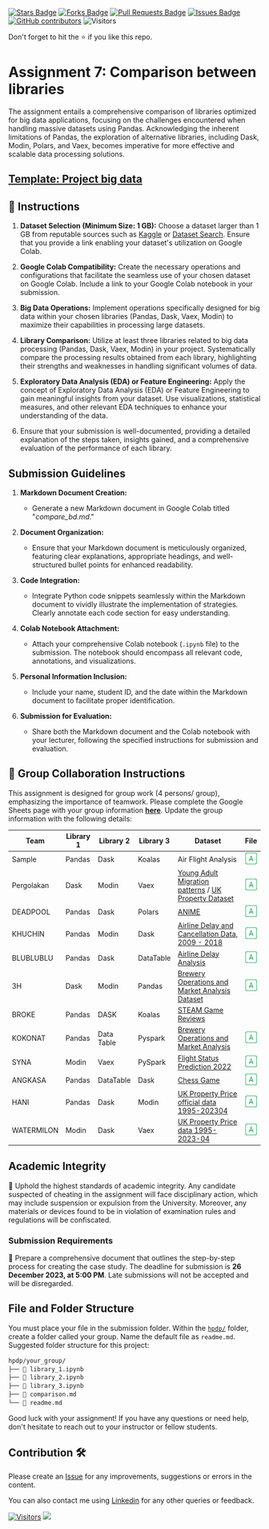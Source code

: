 <a href="https://github.com/drshahizan/Python-big-data/stargazers"><img src="https://img.shields.io/github/stars/drshahizan/Python-big-data" alt="Stars Badge"/></a>
<a href="https://github.com/drshahizan/Python-big-data/network/members"><img src="https://img.shields.io/github/forks/drshahizan/Python-big-data" alt="Forks Badge"/></a>
<a href="https://github.com/drshahizan/Python-big-data/pulls"><img src="https://img.shields.io/github/issues-pr/drshahizan/Python-big-data" alt="Pull Requests Badge"/></a>
<a href="https://github.com/drshahizan/Python-big-data/issues"><img src="https://img.shields.io/github/issues/drshahizan/Python-big-data" alt="Issues Badge"/></a>
<a href="https://github.com/drshahizan/Python-big-data/graphs/contributors"><img alt="GitHub contributors" src="https://img.shields.io/github/contributors/drshahizan/Python-big-data?color=2b9348"></a>
![Visitors](https://api.visitorbadge.io/api/visitors?path=https%3A%2F%2Fgithub.com%2Fdrshahizan%2FPython-big-data&labelColor=%23d9e3f0&countColor=%23697689&style=flat)

Don't forget to hit the :star: if you like this repo.

# Assignment 7: Comparison between libraries
The assignment entails a comprehensive comparison of libraries optimized for big data applications, focusing on the challenges encountered when handling massive datasets using Pandas. Acknowledging the inherent limitations of Pandas, the exploration of alternative libraries, including Dask, Modin, Polars, and Vaex, becomes imperative for more effective and scalable data processing solutions.

## [Template: Project big data](./sample/compare_big_data.ipynb)

## 🚀 Instructions
1. **Dataset Selection (Minimum Size: 1 GB):** Choose a dataset larger than 1 GB from reputable sources such as [Kaggle](https://www.kaggle.com/datasets) or [Dataset Search](https://datasetsearch.research.google.com/). Ensure that you provide a link enabling your dataset's utilization on Google Colab.

2. **Google Colab Compatibility:** Create the necessary operations and configurations that facilitate the seamless use of your chosen dataset on Google Colab. Include a link to your Google Colab notebook in your submission.

3. **Big Data Operations:** Implement operations specifically designed for big data within your chosen libraries (Pandas, Dask, Vaex, Modin) to maximize their capabilities in processing large datasets.

4. **Library Comparison:** Utilize at least three libraries related to big data processing (Pandas, Dask, Vaex, Modin) in your project. Systematically compare the processing results obtained from each library, highlighting their strengths and weaknesses in handling significant volumes of data.

5. **Exploratory Data Analysis (EDA) or Feature Engineering:** Apply the concept of Exploratory Data Analysis (EDA) or Feature Engineering to gain meaningful insights from your dataset. Use visualizations, statistical measures, and other relevant EDA techniques to enhance your understanding of the data.

6. Ensure that your submission is well-documented, providing a detailed explanation of the steps taken, insights gained, and a comprehensive evaluation of the performance of each library.

## Submission Guidelines

1. **Markdown Document Creation:**
   - Generate a new Markdown document in Google Colab titled "*compare_bd.md*."

2. **Document Organization:**
   - Ensure that your Markdown document is meticulously organized, featuring clear explanations, appropriate headings, and well-structured bullet points for enhanced readability.

3. **Code Integration:**
   - Integrate Python code snippets seamlessly within the Markdown document to vividly illustrate the implementation of strategies. Clearly annotate each code section for easy understanding.

4. **Colab Notebook Attachment:**
   - Attach your comprehensive Colab notebook (`.ipynb` file) to the submission. The notebook should encompass all relevant code, annotations, and visualizations.

5. **Personal Information Inclusion:**
   - Include your name, student ID, and the date within the Markdown document to facilitate proper identification.

6. **Submission for Evaluation:**
   - Share both the Markdown document and the Colab notebook with your lecturer, following the specified instructions for submission and evaluation.

## 🚀 Group Collaboration Instructions
This assignment is designed for group work (4 persons/ group), emphasizing the importance of teamwork. Please complete the Google Sheets page with your group information [**here**](https://docs.google.com/spreadsheets/d/1vLDgDAu2ai9rAOIKUfE1xUfTEvK2ikpXJ_1F-Xqtk_c/edit?pli=1#gid=175160878). Update the group information with the following details:

| Team | Library 1 | Library 2 | Library 3 | Dataset |  File |
| ----- | ----- | ------ | ------ |  ------ | :------: | 
| Sample | Pandas | Dask | Koalas | Air Flight Analysis | <a href="./sample/readme.md" ><img src="../../../images/answer.png" width="24px" height="24px" > |
| Pergolakan | Dask | Modin | Vaex | [Young Adult Migration patterns](https://www.kaggle.com/datasets/sujaykapadnis/young-adult-migration-patterns?select=od.csv) / [UK Property Dataset](https://www.kaggle.com/datasets/willianoliveiragibin/uk-property-price-data-1995-2023-04)  | <a href="./Pergolakan/compare_bigdata.ipynb" ><img src="../../../images/answer.png" width="24px" height="24px" > |
| DEADPOOL | Pandas | Dask | Polars | [ANIME](https://www.kaggle.com/datasets/dbdmobile/myanimelist-dataset) | <a href="./DEADPOOL/readme.md" ><img src="../../../images/answer.png" width="24px" height="24px" > |
| KHUCHIN | Pandas | Modin | Dask |  [Airline Delay and Cancellation Data, 2009 - 2018](https://www.kaggle.com/datasets/yuanyuwendymu/airline-delay-and-cancellation-data-2009-2018/data)  | <a href="https://github.com/drshahizan/Python-big-data/tree/main/assignment/ass7/hpdp/KHUCHIN" ><img src="../../../images/answer.png" width="24px" height="24px" > |
| BLUBLUBLU | Pandas | Dask | DataTable | [Airline Delay Analysis](https://www.kaggle.com/datasets/sherrytp/airline-delay-analysis) | <a href="assignment/ass7/hpdp/Blublublu/readme.md" ><img src="../../../images/answer.png" width="24px" height="24px" > 
| 3H | Dask | Modin | Pandas | [Brewery Operations and Market Analysis Dataset](https://www.kaggle.com/datasets/ankurnapa/brewery-operations-and-market-analysis-dataset)   | <a href="https://github.com/drshahizan/Python-big-data/tree/main/assignment/ass7/hpdp/3H/readme.md" ><img src="../../../images/answer.png" width="24px" height="24px" > | 
| BROKE | Pandas | DASK | Koalas | [STEAM Game Reviews](https://www.kaggle.com/datasets/najzeko/steam-reviews-2021) | <a href="" width="24px" height="24px" > 
| KOKONAT | Pandas | Data Table | Pyspark | [Brewery Operations and Market Analysis](https://www.kaggle.com/datasets/ankurnapa/brewery-operations-and-market-analysis-dataset) | <a href="./sample/readme.md" ><img src="../../../images/answer.png" width="24px" height="24px" > |
| SYNA | Modin | Vaex | PySpark | [Flight Status Prediction 2022](https://www.kaggle.com/datasets/robikscube/flight-delay-dataset-20182022?select=Combined_Flights_2022.csv) | <a href="https://github.com/drshahizan/Python-big-data/blob/main/assignment/ass7/hpdp/SYNA/readme.md" ><img src="../../../images/answer.png" width="24px" height="24px" > |
| ANGKASA | Pandas | DataTable | Dask | [Chess Game](https://www.kaggle.com/datasets/arevel/chess-games) | <a href="./ANGKASA/readme.md" ><img src="../../../images/answer.png" width="24px" height="24px" > |
| HANI | Pandas | Dask | Modin | [UK Property Price official data 1995-202304]( https://www.kaggle.com/datasets/lorentzyeung/price-paid-data-202304 ) | <a href="./HANI/readme.md" ><img src="../../../images/answer.png" width="24px" height="24px" > |
| WATERMILON | Modin | Dask | Vaex | [UK Property Price data 1995-2023-04](https://www.kaggle.com/datasets/willianoliveiragibin/uk-property-price-data-1995-2023-04/data) | <a href="./WATERMILON/readme.md" ><img src="../../../images/answer.png" width="24px" height="24px" > |

## Academic Integrity
🚫 Uphold the highest standards of academic integrity. Any candidate suspected of cheating in the assignment will face disciplinary action, which may include suspension or expulsion from the University. Moreover, any materials or devices found to be in violation of examination rules and regulations will be confiscated.

### Submission Requirements
📝 Prepare a comprehensive document that outlines the step-by-step process for creating the case study. 
The deadline for submission is **26 December 2023, at 5:00 PM**. Late submissions will not be accepted and will be disregarded.

## File and Folder Structure 

You must place your file in the submission folder. Within the [`hpdp/`](https://github.com/drshahizan/Python-big-data/edit/main/assignment/ass7/hpdp) folder, create a folder called your group. Name the default file as `readme.md`. Suggested folder structure for this project:

```html
hpdp/your_group/
├── 📄 library_1.ipynb
├── 📄 library_2.ipynb
├── 📄 library_3.ipynb
├── 📄 comparison.md
└── 📄 readme.md

```

Good luck with your assignment! If you have any questions or need help, don't hesitate to reach out to your instructor or fellow students.


## Contribution 🛠️
Please create an [Issue](https://github.com/drshahizan/Python_EDA/issues) for any improvements, suggestions or errors in the content.

You can also contact me using [Linkedin](https://www.linkedin.com/in/drshahizan/) for any other queries or feedback.

[![Visitors](https://api.visitorbadge.io/api/visitors?path=https%3A%2F%2Fgithub.com%2Fdrshahizan&labelColor=%23697689&countColor=%23555555&style=plastic)](https://visitorbadge.io/status?path=https%3A%2F%2Fgithub.com%2Fdrshahizan)
![](https://hit.yhype.me/github/profile?user_id=81284918)
